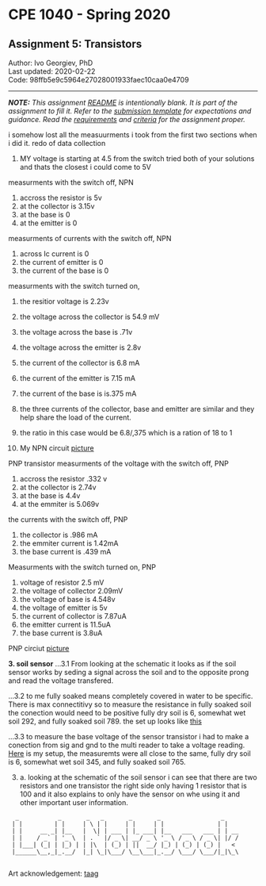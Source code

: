 # CPE 1040 - Spring 2020

## Assignment 5: Transistors

Author: Ivo Georgiev, PhD  
Last updated: 2020-02-22  
Code: 98ffb5e9c5964e27028001933faec10caa0e4709  

---

_**NOTE:** This assignment [README](README.md) is _intentionally_ blank. It is part of the assignment to fill it. Refer to the [submission template](submission-template.md) for expectations and guidance. Read the [requirements](requirements.md) and [criteria](criteria.md) for the assignment proper._

i somehow lost all the measuurments i took from the first two sections when i did it.
redo of data collection
1. MY voltage is starting at 4.5 from the switch tried both of your solutions and thats the closest i could come to 5V

measurments with the switch off, NPN
1. accross the resistor is 5v
2. at the collector is 3.15v
3. at the base is 0
4. at the emitter is 0

measurments of currents with the switch off, NPN
1. across Ic current is 0
2. the current of emitter is 0
3. the current of the base is 0

measurments with the switch turned on,
1. the resitior voltage is 2.23v
2. the voltage across the collector is 54.9 mV
3. the voltage across the base is .71v
4. the voltage across the emitter is 2.8v
5. the current of the collector is 6.8 mA
6. the current of the emitter is 7.15 mA
7. the current of the base is is.375 mA

6. the three currents of the collector, base and emitter are similar and they help share the load of the current. 
7. the ratio in this case would be 6.8/,375 which is a ration of 18 to 1
8. My NPN circuit [picture](https://imgur.com/gallery/J8gaPvO)

PNP transistor
measurments of the voltage with the switch off, PNP
1. accross the resistor .332 v
2. at the collector is 2.74v
3. at the base is 4.4v
4. at the emmiter is 5.069v

the currents with the switch off, PNP
1. the collector is .986 mA
2. the emmiter current is 1.42mA
3. the base current is .439 mA

Measurments with the switch turned on, PNP
1. voltage of resistor 2.5 mV
1. the voltage of collector 2.09mV
3. the voltage of base is 4.548v
4. the voltage of emitter is 5v
5. the current of collector is 7.87uA
6. the emitter current is 11.5uA
7. the base current is 3.8uA

PNP circiut [picture](https://imgur.com/gallery/RgALv6K)

**3. soil sensor**
...3.1 From looking at the schematic it looks as if the soil sensor works by seding a signal across the soil and to the opposite prong and read the voltage transfered. 

...3.2 to me fully soaked means  completely covered in water to be specific. There is max connectitivy so to measure the resistance in fully soaked soil the conection would need to be positive fully dry soil is 6, somewhat wet soil 292, and fully soaked soil 789. the set up looks like [this](https://imgur.com/gallery/OztG61S)

...3.3  to measure the base voltage of the sensor transistor i had to make a conection from sig and gnd to the multi reader to take a voltage reading. [Here](https://imgur.com/gallery/9w0xKla) is my setup, the measuremts were all close to the same, fully dry soil is 6, somewhat wet soil 345, and fully soaked soil 765.














3. a. looking at the schematic of the soil sensor i can see that there are two resistors and one transistor the right side only having 1 resistor that is 100 and it also explains to only have the sensor on whe using it and other important user information.


```
  _           _       _   _       _       _                 _    
 | |         | |     | \ | |     | |     | |               | |   
 | |     __ _| |__   |  \| | ___ | |_ ___| |__   ___   ___ | | __
 | |    / _` | '_ \  | . ` |/ _ \| __/ _ \ '_ \ / _ \ / _ \| |/ /
 | |___| (_| | |_) | | |\  | (_) | ||  __/ |_) | (_) | (_) |   < 
 |______\__,_|_.__/  |_| \_|\___/ \__\___|_.__/ \___/ \___/|_|\_\
                                                                                                                      
```
Art acknowledgement: [taag](http://patorjk.com/software/taag/)
